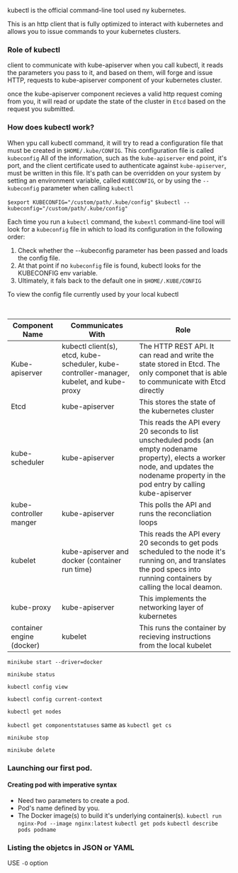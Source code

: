 kubectl is the official command-line tool used ny kubernetes.

This is an http client that is fully optimized to interact with kubernetes and allows you to issue commands to your kubernetes clusters.

### Role of kubectl

client to communicate with kube-apiserver
when you call kubectl, it reads the parameters you pass to it, and based on them, will forge and issue HTTP, requests to kube-apiserver component of your kubernetes cluster.

once the kube-apiserver component recieves a valid http request coming from you, it will read or update the state of the cluster in `Etcd` based on the request you submitted.

### How does kubectl work?

When ypu call kubectl command, it will try to read a configuration file that must be
created in `$HOME/.kube/CONFIG`.
This configuration file is called `kubeconfig`
All of the information, such as the `kube-apiserver` end point, it's port, and the
client certificate used to authenticate against `kube-apiserver`, must be written in this file.
It's path can be overridden on your system by setting an environment variable, called `KUBECONFIG`, or by using the `--kubeconfig` parameter when calling `kubectl`

`$export KUBECONFIG="/custom/path/.kube/config"`
`$kubectl --kubeconfig="/custom/path/.kube/config"`

Each time you run a `kubectl` command, the `kubextl` command-line tool will look for a `kubeconfig` file in which to load its configuration in the following order:

1. Check whether the --kubeconfig parameter has been passed and loads the config file.
2. At that point if no `kubeconfig` file is found, kubectl looks for the KUBECONFIG env variable.
3. Ultimately, it fals back to the default one in `$HOME/.KUBE/CONFIG`

To view the config file currently used by your local kubectl

<br>

| Component Name            | Communicates With                                                                         | Role                                                                                                                                                                                          |
| ------------------------- | ----------------------------------------------------------------------------------------- | --------------------------------------------------------------------------------------------------------------------------------------------------------------------------------------------- |
| Kube-apiserver            | kubectl client(s), etcd, kube-scheduler, kube-controller-manager, kubelet, and kube-proxy | The HTTP REST API. It can read and write the state stored in Etcd. The only componet that is able to communicate with Etcd directly                                                           |
| Etcd                      | kube-apiserver                                                                            | This stores the state of the kubernetes cluster                                                                                                                                               |
| kube-scheduler            | kube-apiserver                                                                            | This reads the API every 20 seconds to list unscheduled pods (an empty nodename property), elects a worker node, and updates the nodename property in the pod entry by calling kube-apiserver |
| kube-controller manger    | kube-apiserver                                                                            | This polls the API and runs the reconcliation loops                                                                                                                                           |
| kubelet                   | kube-apiserver and docker (container run time)                                            | This reads the API every 20 seconds to get pods scheduled to the node it's running on, and translates the pod specs into running containers by calling the local deamon.                      |
| kube-proxy                | kube-apiserver                                                                            | This implements the networking layer of kubernetes                                                                                                                                            |
| container engine (docker) | kubelet                                                                                   | This runs the container by recieving instructions from the local kubelet                                                                                                                      |

`minikube start --driver=docker`

`minikube status`

`kubectl config view`

`kubectl config current-context`

`kubectl get nodes`

`kubectl get componentstatuses` same as `kubectl get cs`

`minikube stop`

`minikube delete`

### Launching our first pod.

#### Creating pod with imperative syntax

- Need two parameters to create a pod. <br>
- Pod's name defined by you. <br>
- The Docker image(s) to build it's underlying container(s).
  `kubectl run nginx-Pod --image nginx:latest`
`kubectl get pods`
`kubectl describe pods podname`

### Listing the objetcs in JSON or YAML
USE `-O` option